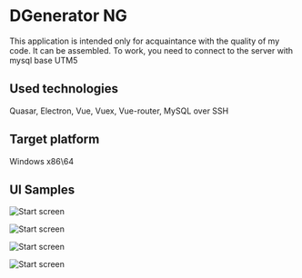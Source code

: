 # DGenerator NG

This application is intended only for acquaintance with the quality of my code. It can be assembled. To work, you need to connect to the server with mysql base UTM5

## Used technologies

Quasar, Electron, Vue, Vuex, Vue-router, MySQL over SSH

## Target platform

Windows x86\64

## UI Samples

![Start screen](https://gfycat.com/rectangularscarceeastsiberianlaika)

![Start screen](https://gfycat.com/singlenaughtyfattaileddunnart)

![Start screen](https://gfycat.com/meagerornateirishdraughthorse)

![Start screen](https://gfycat.com/pointlessbountifulhorsechestnutleafminer)